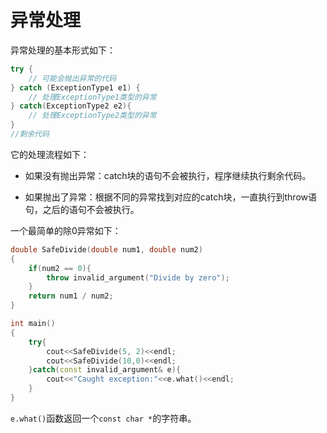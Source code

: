 # 异常处理

异常处理的基本形式如下：

```CPP
try {
    // 可能会抛出异常的代码
} catch (ExceptionType1 e1) {
    // 处理ExceptionType1类型的异常
} catch(ExceptionType2 e2){
    // 处理ExceptionType2类型的异常
}
//剩余代码
```

它的处理流程如下：

- 如果没有抛出异常：catch块的语句不会被执行，程序继续执行剩余代码。

- 如果抛出了异常：根据不同的异常找到对应的catch块，一直执行到throw语句，之后的语句不会被执行。

一个最简单的除0异常如下：

```CPP
double SafeDivide(double num1, double num2)
{
    if(num2 == 0){
        throw invalid_argument("Divide by zero");
    }
    return num1 / num2;
}

int main()
{
    try{
        cout<<SafeDivide(5, 2)<<endl;
        cout<<SafeDivide(10,0)<<endl;
    }catch(const invalid_argument& e){
        cout<<"Caught exception:"<<e.what()<<endl;
    }
}
```

`e.what()`函数返回一个`const char *`的字符串。

